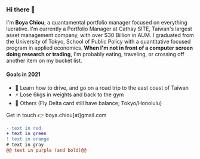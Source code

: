### Hi there 👋

I'm **Boya Chiou**, a quantamental portfolio manager focused on everything lucrative.
I'm currently a Portfolio Manager at Cathay SITE, Taiwan's largest asset management company, with over $30 Billion in AUM. 
I graduated from the University of Tokyo, School of Public Policy with a quantitative focused program in applied economics.
**When I'm not in front of a computer screen doing research or trading**, I'm probably eating, traveling, or crossing off another item on my bucket list.

#### Goals in 2021
- 🚀 Learn how to drive, and go on a road trip to the east coast of Taiwan
- ⚡️ Lose 6kgs in weights and back to the gym
- 🤫 Others (Fly Delta card still have balance; Tokyo/Honolulu)


Get in touch 👉  boya.chiou[at]gmail.com


```diff
- text in red
+ text in green
! text in orange
# text in gray
@@ text in purple (and bold)@@
```

<!--
**boyac/boyac** is a ✨ _special_ ✨ repository because its `README.md` (this file) appears on your GitHub profile.

Here are some ideas to get you started:

- 🔭 I’m currently working on ...
- 🌱 I’m currently learning ...
- 👯 I’m looking to collaborate on ...
- 🤔 I’m looking for help with ...
- 💬 Ask me about ...
- 📫 How to reach me: ...
- 😄 Pronouns: ...
- ⚡ Fun fact: ...
-->

